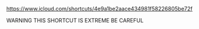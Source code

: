 https://www.icloud.com/shortcuts/4e9a1be2aace434981f58226805be72f

WARNING THIS SHORTCUT IS EXTREME BE CAREFUL
